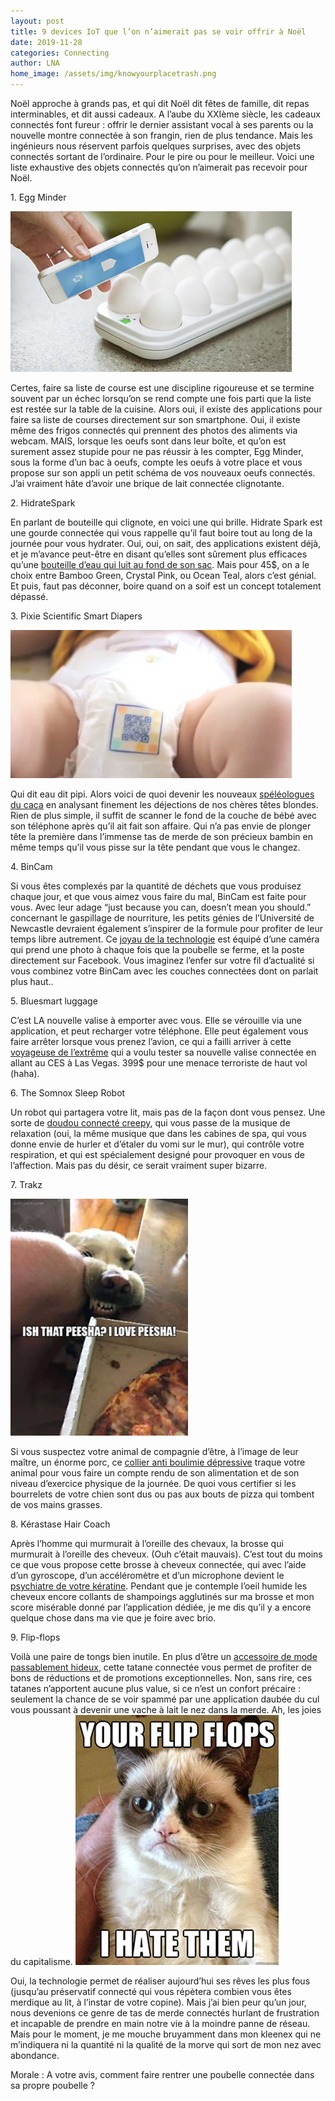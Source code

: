 ```yaml
---
layout: post
title: 9 devices IoT que l’on n’aimerait pas se voir offrir à Noël
date: 2019-11-28
categories: Connecting
author: LNA
home_image: /assets/img/knowyourplacetrash.png
---
```


Noël approche à grands pas, et qui dit Noël dit fêtes de famille, dit repas interminables, et dit aussi cadeaux. A l’aube du XXIème siècle, les cadeaux connectés font fureur : offrir le dernier assistant vocal à ses parents ou la nouvelle montre connectée à son frangin, rien de plus tendance. Mais les ingénieurs nous réservent parfois quelques surprises, avec des objets connectés sortant de l’ordinaire. Pour le pire ou pour le meilleur. 
Voici une liste exhaustive des objets connectés qu’on n’aimerait pas recevoir pour Noël. 

<p class="habout">1. Egg Minder</p>
<img src="/assets/img/eggminder.png" alt="eggminder">

Certes, faire sa liste de course est une discipline rigoureuse et se termine souvent par un échec lorsqu’on se rend compte une fois parti que la liste est restée sur la table de la cuisine. Alors oui, il existe des applications pour faire sa liste de courses directement sur son smartphone. Oui, il existe même des frigos connectés qui prennent des photos des aliments via webcam. MAIS, lorsque les oeufs sont dans leur boîte, et qu’on est surement assez stupide pour ne pas réussir à les compter, Egg Minder, sous la forme d’un bac à oeufs, compte les oeufs à votre place et vous propose sur son appli un petit schéma de vos nouveaux oeufs connectés. 
J’ai vraiment hâte d’avoir une brique de lait connectée clignotante.

<p class="habout">2. HidrateSpark</p>
En parlant de bouteille qui clignote, en voici une qui brille. Hidrate Spark est une gourde connectée qui vous rappelle qu’il faut boire tout au long de la journée pour vous hydrater. Oui, oui, on sait, des applications existent déjà, et je m’avance peut-être en disant qu’elles sont sûrement plus efficaces qu’une <a href="https://www.kickstarter.com/projects/582920317/hidrateme-smart-water-bottle">bouteille d’eau qui luit au fond de son sac</a>. Mais pour 45$, on a le choix entre Bamboo Green, Crystal Pink, ou Ocean Teal, alors c’est génial. Et puis, faut pas déconner, boire quand on a soif est un concept totalement dépassé.

<p class="habout">3. Pixie Scientific Smart Diapers</p>
<img src="/assets/img/SmartDiaper.png" alt="Smart Diapers">

Qui dit eau dit pipi. Alors voici de quoi devenir les nouveaux <a href="https://www.indiegogo.com/projects/smart-diapers#/">spéléologues du caca</a> en analysant finement les déjections de nos chères têtes blondes. Rien de plus simple, il suffit de scanner le fond de la couche de bébé avec son téléphone après qu’il ait fait son affaire. Qui n’a pas envie de plonger tête la première dans l’immense tas de merde de son précieux bambin en même temps qu’il vous pisse sur la tête pendant que vous le changez. 

<p class="habout">4. BinCam</p>
Si vous êtes complexés par la quantité de déchets que vous produisez chaque jour, et que vous aimez vous faire du mal, BinCam est faite pour vous. Avec leur adage “just because you can, doesn’t mean you should.” concernant le gaspillage de nourriture, les petits génies de l’Université de Newcastle devraient également s’inspirer de la formule pour profiter de leur temps libre autrement. Ce <a href="https://www.engadget.com/2011/06/10/bincam-posts-photos-of-your-trash-on-facebook-shames-you-into-r/">joyau de la technologie</a> est équipé d’une caméra qui prend une photo à chaque fois que la poubelle se ferme, et la poste directement sur Facebook. Vous imaginez l’enfer sur votre fil d’actualité si vous combinez votre BinCam avec les couches connectées dont on parlait plus haut..

<p class="habout">5. Bluesmart luggage</p>
C’est LA nouvelle valise à emporter avec vous. Elle se vérouille via une application, et peut recharger votre téléphone. Elle peut également vous faire arrêter lorsque vous prenez l’avion, ce qui a failli arriver à cette <a href="https://thenextweb.com/plugged/2016/01/30/welp/">voyageuse de l’extrême</a> qui a voulu tester sa nouvelle valise connectée en allant au CES à Las Vegas. 399$ pour une menace terroriste de haut vol (haha). 

<p class="habout">6. The Somnox Sleep Robot</p>
Un robot qui partagera votre lit, mais pas de la façon dont vous pensez. Une sorte de <a href="https://shop.meetsomnox.com/product/somnox-sleep-robot/">doudou connecté creepy</a>, qui vous passe de la musique de relaxation (oui, la même musique que dans les cabines de spa, qui vous donne envie de hurler et d’étaler du vomi sur le mur), qui contrôle votre respiration, et qui est spécialement designé pour provoquer en vous de l’affection. Mais pas du désir, ce serait vraiment super bizarre.

<p class="habout">7. Trakz</p>
<img src="/assets/img/pizzadog.png" alt="pizzadog">

Si vous suspectez votre animal de compagnie d’être, à l’image de leur maître, un énorme porc, ce <a href="https://techcrunch.com/2016/12/07/trakz-is-a-fitbit-with-gps-tracking-technology-for-your-dog-or-cat/">collier anti boulimie dépressive</a> traque votre animal pour vous faire un compte rendu de son alimentation et de son niveau d’exercice physique de la journée. De quoi vous certifier si les bourrelets de votre chien sont dus ou pas aux bouts de pizza qui tombent de vos mains grasses. 

<p class="habout">8. Kérastase Hair Coach</p>
Après l’homme qui murmurait à l’oreille des chevaux, la brosse qui murmurait à l’oreille des cheveux. (Ouh c’était mauvais). C’est tout du moins ce que vous propose cette brosse à cheveux connectée, qui avec l’aide d’un gyroscope, d’un accéléromètre et d’un microphone devient le <a href="https://gizmodo.com/l-ore-al-s-smart-hairbrush-knows-more-about-your-hair-t-1790588112#_ga=1.141662450.1515351446.1484667015">psychiatre de votre kératine</a>. Pendant que je contemple l’oeil humide les cheveux encore collants de shampoings agglutinés sur ma brosse et mon score misérable donné par l’application dédiée, je me dis qu’il y a encore quelque chose dans ma vie que je foire avec brio. 

<p class="habout">9. Flip-flops</p>
Voilà une paire de tongs bien inutile. En plus d’être un <a href="https://gizmodo.com/these-flip-flops-are-smart-for-the-dumbest-possible-rea-1793730937">accessoire de mode passablement hideux</a>, cette tatane connectée vous permet de profiter de bons de réductions et de promotions exceptionnelles. Non, sans rire, ces tatanes n’apportent aucune plus value, si ce n’est un confort précaire : seulement la chance de se voir spammé par une application daubée du cul vous poussant à devenir une vache à lait le nez dans la merde. Ah, les joies du capitalisme. 

<img src="/assets/img/flipflophate.png" alt="tongs connectées">

Oui, la technologie permet de réaliser aujourd’hui ses rêves les plus fous (jusqu’au préservatif connecté qui vous répètera combien vous êtes merdique au lit, à l’instar de votre copine). Mais j’ai bien peur qu’un jour, nous devenions ce genre de tas de merde connectés hurlant de frustration et incapable de prendre en main notre vie à la moindre panne de réseau. Mais pour le moment, je me mouche bruyamment dans mon kleenex qui ne m’indiquera ni la quantité ni la qualité de la morve qui sort de mon nez avec abondance. 

<p class="morale"> Morale : A votre avis, comment faire rentrer une poubelle connectée dans sa propre poubelle ?</p>